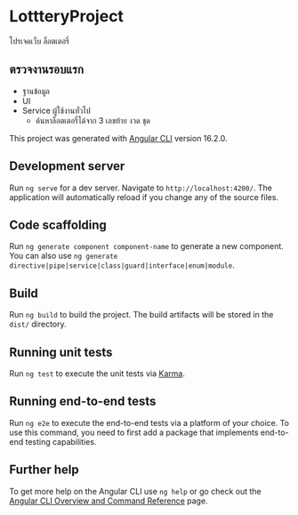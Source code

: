 # LottteryProject
   
  โปรเจคเว็บ ล็อตเตอรี่
  
  ## ตรวจงานรอบแรก 
  - ฐานข้อมูล
  - UI
  - Service ผู้ใช้งานทั่วไป
     -  ค้นหาล็อตเตอรี่ได้จาก 3 เลขท้าย งวด ชุด

This project was generated with [Angular CLI](https://github.com/angular/angular-cli) version 16.2.0.

## Development server

Run `ng serve` for a dev server. Navigate to `http://localhost:4200/`. The application will automatically reload if you change any of the source files.

## Code scaffolding

Run `ng generate component component-name` to generate a new component. You can also use `ng generate directive|pipe|service|class|guard|interface|enum|module`.

## Build

Run `ng build` to build the project. The build artifacts will be stored in the `dist/` directory.

## Running unit tests

Run `ng test` to execute the unit tests via [Karma](https://karma-runner.github.io).

## Running end-to-end tests

Run `ng e2e` to execute the end-to-end tests via a platform of your choice. To use this command, you need to first add a package that implements end-to-end testing capabilities.

## Further help

To get more help on the Angular CLI use `ng help` or go check out the [Angular CLI Overview and Command Reference](https://angular.io/cli) page.

